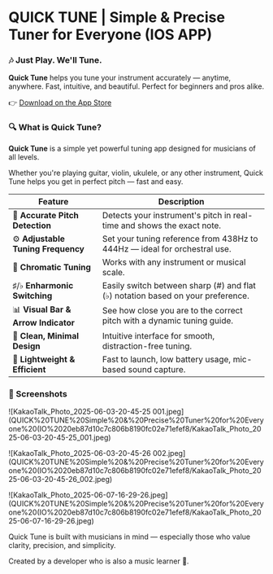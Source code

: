 # QUICK TUNE | Simple & Precise Tuner for Everyone (IOS APP)

### 🎶 Just Play. We'll Tune.

**Quick Tune** helps you tune your instrument accurately — anytime, anywhere. Fast, intuitive, and beautiful. Perfect for beginners and pros alike.

👉 [Download on the App Store](https://apps.apple.com/app/6746946612)

### 🔍 What is Quick Tune?

**Quick Tune** is a simple yet powerful tuning app designed for musicians of all levels.

Whether you're playing guitar, violin, ukulele, or any other instrument, Quick Tune helps you get in perfect pitch — fast and easy.

| Feature | Description |
| --- | --- |
| 🎯 **Accurate Pitch Detection** | Detects your instrument's pitch in real-time and shows the exact note. |
| ⚙️ **Adjustable Tuning Frequency**  | Set your tuning reference from 438Hz to 444Hz — ideal for orchestral use. |
| 🎼 **Chromatic Tuning** | Works with any instrument or musical scale. |
| ♯/♭ **Enharmonic Switching** | Easily switch between sharp (#) and flat (♭) notation based on your preference. |
| 📊 **Visual Bar & Arrow Indicator** | See how close you are to the correct pitch with a dynamic tuning guide. |
| 🎨 **Clean, Minimal Design** | Intuitive interface for smooth, distraction-free tuning. |
| 📱 **Lightweight & Efficient** | Fast to launch, low battery usage, mic-based sound capture. |

### 🌈 Screenshots

![KakaoTalk_Photo_2025-06-03-20-45-25 001.jpeg](QUICK%20TUNE%20Simple%20&%20Precise%20Tuner%20for%20Everyone%20(IO%2020eb87d10c7c806b8190fc02e71efef8/KakaoTalk_Photo_2025-06-03-20-45-25_001.jpeg)

![KakaoTalk_Photo_2025-06-03-20-45-26 002.jpeg](QUICK%20TUNE%20Simple%20&%20Precise%20Tuner%20for%20Everyone%20(IO%2020eb87d10c7c806b8190fc02e71efef8/KakaoTalk_Photo_2025-06-03-20-45-26_002.jpeg)

![KakaoTalk_Photo_2025-06-07-16-29-26.jpeg](QUICK%20TUNE%20Simple%20&%20Precise%20Tuner%20for%20Everyone%20(IO%2020eb87d10c7c806b8190fc02e71efef8/KakaoTalk_Photo_2025-06-07-16-29-26.jpeg)

Quick Tune is built with musicians in mind — especially those who value clarity, precision, and simplicity.

Created by a developer who is also a music learner 🎸.
